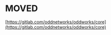 # MOVED

[https://gitlab.com/oddnetworks/oddworks/core](https://gitlab.com/oddnetworks/oddworks/core)
